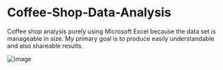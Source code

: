# Coffee-Shop-Data-Analysis
Coffee shop analysis purely using Microsoft Excel because the data set is manageable in size. My primary goal is to produce easily understandable and also shareable results.

![image](https://github.com/user-attachments/assets/14b29acb-26ab-44d0-af48-4eaaba7396c4)


